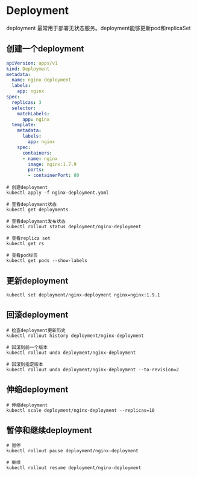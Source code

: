 # Deployment
deployment 最常用于部署无状态服务。deployment能够更新pod和replicaSet

## 创建一个deployment
```yaml
apiVersion: apps/v1
kind: Deployment
metadata:
  name: nginx-deployment
  labels:
    app: nginx
spec:
  replicas: 3
  selector:
    matchLabels:
      app: nginx
  template:
    metadata:
      labels:
        app: nginx
    spec:
      containers:
      - name: nginx
        image: nginx:1.7.9
        ports:
        - containerPort: 80
```

```shell
# 创建deployment
kubectl apply -f nginx-deployment.yaml

# 查看deployment状态
kubectl get deployments

# 查看deployment发布状态
kubectl rollout status deployment/nginx-deployment

# 查看replica set
kubectl get rs

# 查看pod标签
kubectl get pods --show-labels
```

## 更新deployment
```shell
kubectl set deployment/nginx-deployment nginx=nginx:1.9.1
```

## 回滚deployment
```shell
# 检查deployment更新历史
kubectl rollout history deployment/nginx-deployment

# 回滚到前一个版本
kubectl rollout undo deployment/nginx-deployment

# 回滚到指定版本
kubectl rollout undo deployment/nginx-deployment --to-revision=2
```

## 伸缩deployment
```shell
# 伸缩deployment
kubectl scale deployment/nginx-deployment --replicas=10
```

## 暂停和继续deployment
```shell
# 暂停
kubectl rollout pause deployment/nginx-deployment

# 继续
kubectl rollout resume deployment/nginx-deployment
```